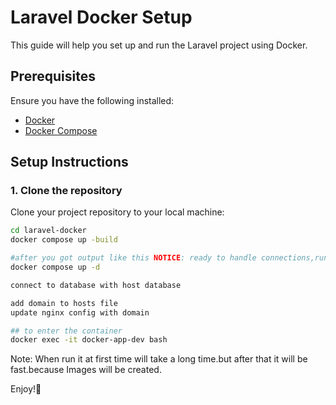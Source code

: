 # Laravel Docker Setup

This guide will help you set up and run the Laravel project using Docker.

## Prerequisites

Ensure you have the following installed:
- [Docker](https://docs.docker.com/get-docker/)
- [Docker Compose](https://docs.docker.com/compose/install/)

## Setup Instructions

### 1. Clone the repository

Clone your project repository to your local machine:

```bash
cd laravel-docker
docker compose up -build
```
```bash
#after you got output like this NOTICE: ready to handle connections,run this command
docker compose up -d
```
```bash
connect to database with host database
```
```bash
add domain to hosts file
update nginx config with domain
```
```bash
## to enter the container
docker exec -it docker-app-dev bash
```


Note: When run it at first time will take a long time.but after that it will be fast.because Images will be created.

Enjoy!🎉





